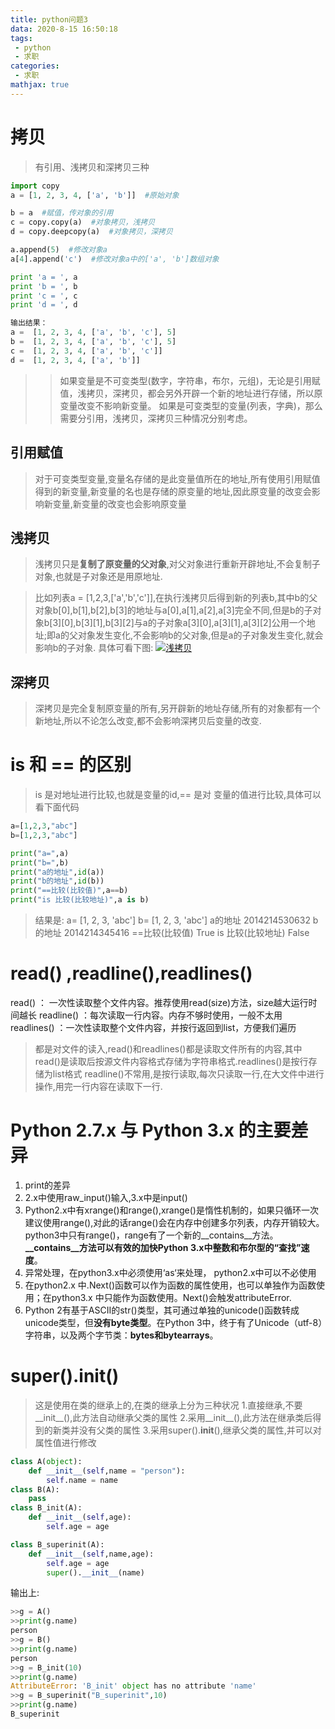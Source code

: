 ```yaml
---
title: python问题3
data: 2020-8-15 16:50:18
tags:
 - python
 - 求职
categories:
 - 求职
mathjax: true
---
```

# 拷贝
>有引用、浅拷贝和深拷贝三种

``` python
import copy
a = [1, 2, 3, 4, ['a', 'b']]  #原始对象

b = a  #赋值，传对象的引用
c = copy.copy(a)  #对象拷贝，浅拷贝
d = copy.deepcopy(a)  #对象拷贝，深拷贝

a.append(5)  #修改对象a
a[4].append('c')  #修改对象a中的['a', 'b']数组对象

print 'a = ', a
print 'b = ', b
print 'c = ', c
print 'd = ', d

输出结果：
a =  [1, 2, 3, 4, ['a', 'b', 'c'], 5]
b =  [1, 2, 3, 4, ['a', 'b', 'c'], 5]
c =  [1, 2, 3, 4, ['a', 'b', 'c']]
d =  [1, 2, 3, 4, ['a', 'b']]
```
>>如果变量是不可变类型(数字，字符串，布尔，元组)，无论是引用赋值，浅拷贝，深拷贝，都会另外开辟一个新的地址进行存储，所以原变量改变不影响新变量。
>>如果是可变类型的变量(列表，字典)，那么需要分引用，浅拷贝，深拷贝三种情况分别考虑。
## 引用赋值
>对于可变类型变量,变量名存储的是此变量值所在的地址,所有使用引用赋值得到的新变量,新变量的名也是存储的原变量的地址,因此原变量的改变会影响新变量,新变量的改变也会影响原变量
## 浅拷贝
>浅拷贝只是**复制了原变量的父对象**,对父对象进行重新开辟地址,不会复制子对象,也就是子对象还是用原地址.

>比如列表a = [1,2,3,['a','b','c']],在执行浅拷贝后得到新的列表b,其中b的父对象b[0],b[1],b[2],b[3]的地址与a[0],a[1],a[2],a[3]完全不同,但是b的子对象b[3][0],b[3][1],b[3][2]与a的子对象a[3][0],a[3][1],a[3][2]公用一个地址;即a的父对象发生变化,不会影响b的父对象,但是a的子对象发生变化,就会影响b的子对象.
具体可看下图:
[![浅拷贝](https://s1.ax1x.com/2020/08/17/dmrmlR.png)](https://imgchr.com/i/dmrmlR)
## 深拷贝
>深拷贝是完全复制原变量的所有,另开辟新的地址存储,所有的对象都有一个新地址,所以不论怎么改变,都不会影响深拷贝后变量的改变.

# is 和 == 的区别
>is 是对地址进行比较,也就是变量的id,== 是对 变量的值进行比较,具体可以看下面代码

``` python
a=[1,2,3,"abc"]
b=[1,2,3,"abc"]

print("a=",a)
print("b=",b)
print("a的地址",id(a))
print("b的地址",id(b))
print("==比较(比较值)",a==b)
print("is 比较(比较地址)",a is b)
```
>结果是:
>a= [1, 2, 3, 'abc']
b= [1, 2, 3, 'abc']
a的地址 2014214530632
b的地址 2014214345416
==比较(比较值) True
is 比较(比较地址) False

# read() ,readline(),readlines() 
>
read()  ： 一次性读取整个文件内容。推荐使用read(size)方法，size越大运行时间越长
readline()  ：每次读取一行内容。内存不够时使用，一般不太用
readlines()   ：一次性读取整个文件内容，并按行返回到list，方便我们遍历

>都是对文件的读入,read()和readlines()都是读取文件所有的内容,其中read()是读取后按源文件内容格式存储为字符串格式.readlines()是按行存储为list格式
>readline()不常用,是按行读取,每次只读取一行,在大文件中进行操作,用完一行内容在读取下一行.

# Python 2.7.x 与 Python 3.x 的主要差异

 1. print的差异
 2. 2.x中使用raw_input()输入,3.x中是input()
 3.  Python2.x中有xrange()和range(),xrange()是惰性机制的，如果只循环一次建议使用range(),对此的话range()会在内存中创建多尔列表，内存开销较大。python3中只有range()，range有了一个新的__contains__方法。**__contains__方法可以有效的加快Python 3.x中整数和布尔型的“查找”速度**。
 4.  异常处理，在python3.x中必须使用‘as‘来处理， python2.x中可以不必使用
 5.  在python2.x 中.Next()函数可以作为函数的属性使用，也可以单独作为函数使用；在python3.x 中只能作为函数使用。Next()会触发attributeError.
 6.  Python 2有基于ASCII的str()类型，其可通过单独的unicode()函数转成unicode类型，但**没有byte类型**。在Python 3中，终于有了Unicode（utf-8）字符串，以及两个字节类：**bytes和bytearrays**。

# super().__init__()
>这是使用在类的继承上的,在类的继承上分为三种状况
>1.直接继承,不要__init__(),此方法自动继承父类的属性
>2.采用__init__(),此方法在继承类后得到的新类并没有父类的属性
>3.采用super().__init__(),继承父类的属性,并可以对属性值进行修改

``` python
class A(object):
    def __init__(self,name = "person"):
        self.name = name
class B(A):
    pass
class B_init(A):
    def __init__(self,age):
        self.age = age

class B_superinit(A):
    def __init__(self,name,age):
        self.age = age
        super().__init__(name)
```
输出上:
``` python
>>g = A()
>>print(g.name)
person
>>g = B()
>>print(g.name)
person
>>g = B_init(10)
>>print(g.name)
AttributeError: 'B_init' object has no attribute 'name'
>>g = B_superinit("B_superinit",10)
>>print(g.name)
B_superinit
```

